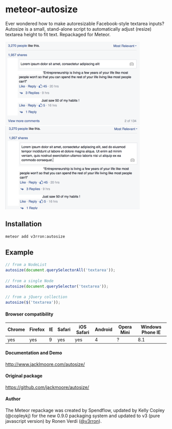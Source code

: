 meteor-autosize
======================

Ever wondered how to make autoresizable Facebook-style textarea inputs? Autosize is a small, stand-alone script to automatically adjust (resize) textarea height to fit text.
Repackaged for Meteor.

<img src="./img/ScreenShot1.png" alt="screenshot1" width="420"/>
<img src="./img/ScreenShot2.png" alt="screenshot2" width="420"/>

## Installation

`meteor add v3rron:autosize`

## Example

````javascript
// from a NodeList
autosize(document.querySelectorAll('textarea'));

// from a single Node
autosize(document.querySelector('textarea'));

// from a jQuery collection
autosize($('textarea'));
````

#### Browser compatibility

Chrome | Firefox | IE | Safari | iOS Safari | Android | Opera Mini | Windows Phone IE
------ | --------|----|--------|------------|---------|------------|------------------
yes    | yes     | 9  | yes    | yes        | 4       | ?          | 8.1


#### Documentation and Demo

http://www.jacklmoore.com/autosize/

#### Original package

https://github.com/jackmoore/autosize/

#### Author

The Meteor repackage was created by Spendflow, updated by Kelly Copley (@copleykj) for the new 0.9.0 packaging system and updated to v3 (pure javascript version) by Ronen Verdi ([@v3rron](https://github.com/v3rron)).
